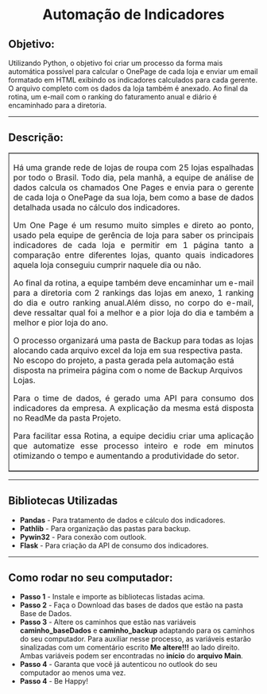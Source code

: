 <h1 align="center">Automação de Indicadores</h1>
<p><h2>Objetivo:</h2> Utilizando Python, o objetivo foi criar um processo da forma mais automática possível para calcular o OnePage de cada loja e enviar um email formatado em HTML exibindo os indicadores calculados para cada gerente. O arquivo completo com os dados da loja também é anexado.
Ao final da rotina, um e-mail com o ranking do faturamento anual e diário é encaminhado para a diretoria.</p>
<p></p>
<hr>
<h2>Descrição:</h2>
<table width="200px" border="1">
  <tr><td>
    <p style="text-align: justify;">Há uma grande rede de lojas de roupa com 25 lojas espalhadas por todo o Brasil. Todo dia, pela manhã, a equipe de análise de dados calcula os chamados One Pages e envia para o gerente de cada loja o OnePage da sua loja, bem como a base de dados detalhada usada no cálculo dos indicadores.</p> 
    <p style="text-align: justify;">Um One Page é um resumo muito simples e direto ao ponto, usado pela equipe de gerência de loja para saber os principais indicadores de cada loja e permitir em 1 página tanto a comparação entre diferentes lojas, quanto quais indicadores aquela loja conseguiu cumprir naquele dia ou não.</p>
    <p style="text-align: justify;">Ao final da rotina, a equipe também deve encaminhar um e-mail para a diretoria com 2 rankings das lojas em anexo, 1 ranking do dia e outro ranking anual.Além disso, no corpo do e-mail, deve ressaltar qual foi a melhor e a pior loja do dia e também a melhor e pior loja do ano.</p> 
    O processo organizará uma pasta de Backup para todas as lojas alocando cada arquivo excel da loja em sua respectiva pasta. No escopo do projeto, a pasta gerada pela automação está disposta na primeira página com o nome de Backup Arquivos Lojas.</p>
    <p style="text-align: justify;">Para o time de dados, é gerado uma API para consumo dos indicadores da empresa. A explicação da mesma está disposta no ReadMe da pasta Projeto.</p>
   <p style="text-align: justify;">Para facilitar essa Rotina, a equipe decidiu criar uma aplicação que automatize esse processo inteiro e rode em minutos otimizando o tempo e aumentando a produtividade do setor.</p>
  </td></tr>
</table>
<hr>
<h2>Bibliotecas Utilizadas</h2>
<ul>
  <li><b>Pandas</b> - Para tratamento de dados e cálculo dos indicadores.</li>
  <li><b>Pathlib</b> - Para organização das pastas para backup.</li>
  <li><b>Pywin32</b> - Para conexão com outlook.</li>
  <li><b>Flask</b> - Para criação da API de consumo dos indicadores.</li>
</ul>
<hr>
<h2>Como rodar no seu computador:</h2>
<ul>
  <li><b>Passo 1</b> - Instale e importe as bibliotecas listadas acima.</li>
  <li><b>Passo 2</b> - Faça o Download das bases de dados que estão na pasta Base de Dados.</li>
  <li><b>Passo 3</b> - Altere os caminhos que estão nas variáveis <b>caminho_baseDados</b> e <b>caminho_backup</b> adaptando para os caminhos do seu computador. Para auxiliar nesse processo, as variáveis estarão sinalizadas com um comentário escrito <b>Me altere!!!</b> ao lado direito. Ambas variáveis podem ser encontradas no <b>início</b> do <b>arquivo Main</b>.</li>
  <li><b>Passo 4</b> - Garanta que você já autenticou no outlook do seu computador ao menos uma vez.</li>
  <li><b>Passo 4</b> - Be Happy!</li>
</ul>




